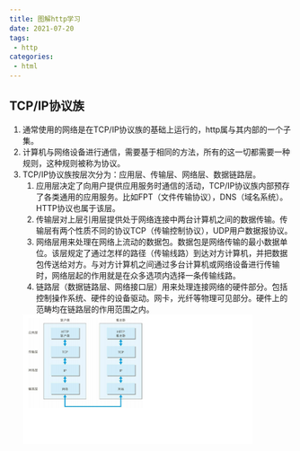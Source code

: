 ```yaml
---
title: 图解http学习
date: 2021-07-20
tags:
 - http
categories:
 - html
---
```


## TCP/IP协议族

1. 通常使用的网络是在TCP/IP协议族的基础上运行的，http属与其内部的一个子集。
2. 计算机与网络设备进行通信，需要基于相同的方法，所有的这一切都需要一种规则，这种规则被称为协议。
3. TCP/IP协议族按层次分为：应用层、传输层、网络层、数据链路层。
   1. 应用层决定了向用户提供应用服务时通信的活动，TCP/IP协议族内部预存了各类通用的应用服务。比如FPT（文件传输协议），DNS（域名系统）。HTTP协议也属于该层。
   2. 传输层对上层引用层提供处于网络连接中两台计算机之间的数据传输。传输层有两个性质不同的协议TCP（传输控制协议），UDP用户数据报协议。
   3. 网络层用来处理在网络上流动的数据包。数据包是网络传输的最小数据单位。该层规定了通过怎样的路径（传输线路）到达对方计算机，并把数据包传送给对方。与对方计算机之间通过多台计算机或网络设备进行传输时，网络层起的作用就是在众多选项内选择一条传输线路。
   4. 链路层（数据链路层、网络接口层）用来处理连接网络的硬件部分。包括控制操作系统、硬件的设备驱动。网卡，光纤等物理可见部分。硬件上的范畴均在链路层的作用范围之内。
   <img src='1.png' width='409' alt='1'/>
    


